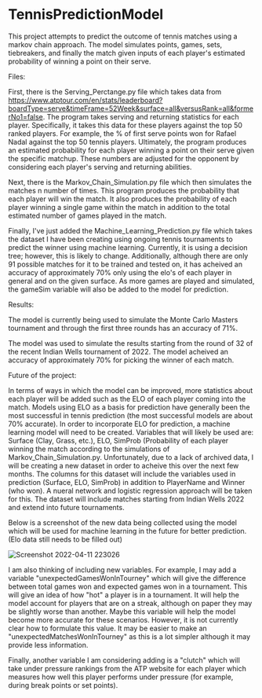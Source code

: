 # TennisPredictionModel

This project attempts to predict the outcome of tennis matches using a markov chain approach. The model simulates points, games, sets, tiebreakers, and finally the match given inputs of each player's estimated probability of winning a point on their serve. 

Files:

First, there is the Serving_Perctange.py file which takes data from https://www.atptour.com/en/stats/leaderboard?boardType=serve&timeFrame=52Week&surface=all&versusRank=all&formerNo1=false. The program takes serving and returning statistics for each player. Specifically, it takes this data for these players against the top 50 ranked players. For example, the % of first serve points won for Rafael Nadal against the top 50 tennis players. Ultimately, the program produces an estimated probability for each player winning a point on their serve given the specific matchup. These numbers are adjusted for the opponent by considering each player's serving and returning abilities.


Next, there is the Markov_Chain_Simulation.py file which then simulates the matches n number of times. This program produces the probability that each player will win the match. It also produces the probability of each player winning a single game within the match in addition to the total estimated number of games played in the match. 

Finally, I've just added the Machine_Learning_Prediction.py file which takes the dataset I have been creating using ongoing tennis tournaments to predict the winner using machine learning. Currently, it is using a decision tree; however, this is likely to change. Additionally, although there are only 91 possible matches for it to be trained and tested on, it has acheived an accuracy of approximately 70% only using the elo's of each player in general and on the given surface. As more games are played and simulated, the gameSim variable will also be added to the model for prediction. 


Results:

The model is currently being used to simulate the Monte Carlo Masters tournament and through the first three rounds has an accuracy of 71%.

The model was used to simulate the results starting from the round of 32 of the recent Indian Wells tournament of 2022. The model acheived an accuracy of approximately 70% for picking the winner of each match. 


Future of the project:

In terms of ways in which the model can be improved, more statistics about each player will be added such as the ELO of each player coming into the match. Models using ELO as a basis for prediction have generally been the most successful in tennis prediction (the most successful models are about 70% accurate). In order to incorporate ELO for prediction, a machine learning model will need to be created. Variables that will likely be used are: Surface (Clay, Grass, etc.), ELO, SimProb (Probability of each player winning the match according to the simulations of Markov_Chain_Simulation.py. Unfortunately, due to a lack of archived data, I will be creating a new dataset in order to acheive this over the next few months. The columns for this dataset will include the variables used in prediction (Surface, ELO, SimProb) in addition to PlayerName and Winner (who won). A nueral network and logistic regression approach will be taken for this. The dataset will include matches starting from Indian Wells 2022 and extend into future tournaments.

Below is a screenshot of the new data being collected using the model which will be used for machine learning in the future for better prediction. (Elo data still needs to be filled out)

![Screenshot 2022-04-11 223026](https://user-images.githubusercontent.com/84477747/162887335-d57c8ccd-181e-435d-ad0d-d7dfcaa123df.jpg)

I am also thinking of including new variables. For example, I may add a variable "unexpectedGamesWonInTourney" which will give the difference between total games won and expected games won in a tournament. This will give an idea of how "hot" a player is in a tournament. It will help the model account for players that are on a streak, although on paper they may be slightly worse than another. Maybe this variable will help the model become more accurate for these scenarios. However, it is not currently clear how to formulate this value. It may be easier to make an "unexpectedMatchesWonInTourney" as this is a lot simpler although it may provide less information.

Finally, another variable I am considering adding is a "clutch" which will take under pressure rankings from the ATP website for each player which measures how well this player performs under pressure (for example, during break points or set points).

